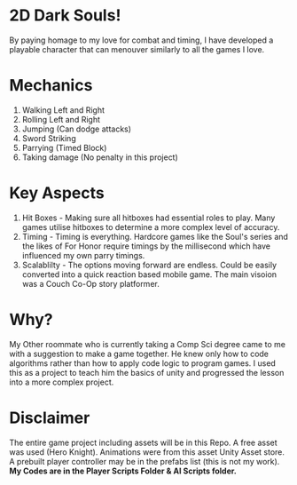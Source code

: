 # 2D Dark Souls!
By paying homage to my love for combat and timing, I have developed a playable character that can menouver similarly to all the games I love.

# Mechanics
1) Walking Left and Right
2) Rolling Left and Right
3) Jumping (Can dodge attacks)
4) Sword Striking
5) Parrying (Timed Block)
6) Taking damage (No penalty in this project)

# Key Aspects
1) Hit Boxes - Making sure all hitboxes had essential roles to play. Many games utilise hitboxes to determine a more complex level of accuracy.
2) Timing - Timing is everything. Hardcore games like the Soul's series and the likes of For Honor require timings by the millisecond which have influenced my own parry timings.
3) Scalablilty - The options moving forward are endless. Could be easily converted into a quick reaction based mobile game. The main visoion was a Couch Co-Op story platformer.

# Why?
My Other roommate who is currently taking a Comp Sci degree came to me with a suggestion to make a game together.
He knew only how to code algorithms rather than how to apply code logic to program games. I used this as a project to teach him the basics of unity and progressed the lesson into a more complex project.

# Disclaimer
The entire game project including assets will be in this Repo.
A free asset was used (Hero Knight). Animations were from this asset Unity Asset store.
A prebuilt player controller may be in the prefabs list (this is not my work).
<b>My Codes are in the Player Scripts Folder & AI Scripts folder.<b>
